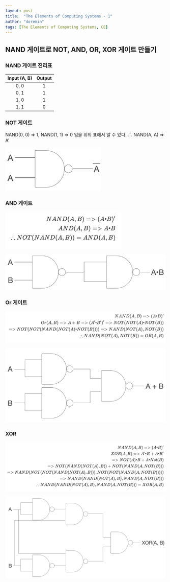 ```yaml
---
layout: post
title:  "The Elements of Computing Systems - 1"
author: "doremin"
tags: [The Elements of Computing Systems, CE]
---
```


## NAND 게이트로 NOT, AND, OR, XOR 게이트 만들기
### NAND 게이트 진리표

|Input (A, B)|Output|
|:--:|:--:|
|0, 0|1|
|0, 1|1|
|1, 0|1|
|1, 1|0|

### NOT 게이트
NAND(0, 0) => 1, NAND(1, 1) => 0 임을 위의 표에서 알 수 있다.
∴ NAND(A, A) => A'

![NANDToNOT](/assets/images/2020-12-28-1.png)

### AND 게이트

![NANDToAND](/assets/images/2020-12-28-5.png)

![NANDToAND](/assets/images/2020-12-28-2.png)

### Or 게이트

![NANDToOR‹](/assets/images/2020-12-28-6.png)

![NANDToOR](/assets/images/2020-12-28-3.png)

### XOR

![NANDToXOR](/assets/images/2020-12-28-7.png)

![NANDToXOR](/assets/images/2020-12-28-4.png)
